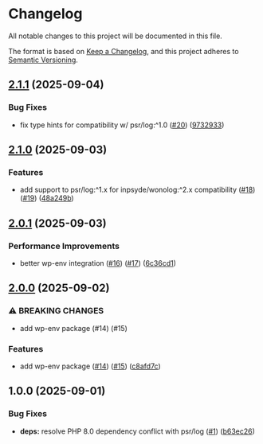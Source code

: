 # Changelog

All notable changes to this project will be documented in this file.

The format is based on [Keep a Changelog](https://keepachangelog.com/en/1.0.0/),
and this project adheres to [Semantic Versioning](https://semver.org/spec/v2.0.0.html).

## [2.1.1](https://github.com/wp-spaghetti/wp-logger/compare/v2.1.0...v2.1.1) (2025-09-04)

### Bug Fixes

* fix type hints for compatibility w/ psr/log:^1.0 ([#20](https://github.com/wp-spaghetti/wp-logger/issues/20)) ([9732933](https://github.com/wp-spaghetti/wp-logger/commit/9732933e1fe5d70b0705d0c8c9e47e1a2910ea3b))

## [2.1.0](https://github.com/wp-spaghetti/wp-logger/compare/v2.0.1...v2.1.0) (2025-09-03)

### Features

* add support to psr/log:^1.x for inpsyde/wonolog:^2.x compatibility ([#18](https://github.com/wp-spaghetti/wp-logger/issues/18)) ([#19](https://github.com/wp-spaghetti/wp-logger/issues/19)) ([48a249b](https://github.com/wp-spaghetti/wp-logger/commit/48a249b2b5988f9e6509985fada41760bb59423c))

## [2.0.1](https://github.com/wp-spaghetti/wp-logger/compare/v2.0.0...v2.0.1) (2025-09-03)

### Performance Improvements

* better wp-env integration ([#16](https://github.com/wp-spaghetti/wp-logger/issues/16)) ([#17](https://github.com/wp-spaghetti/wp-logger/issues/17)) ([6c36cd1](https://github.com/wp-spaghetti/wp-logger/commit/6c36cd1841fd33db546ec10ae16e0adc7a65f5e1))

## [2.0.0](https://github.com/wp-spaghetti/wp-logger/compare/v1.0.0...v2.0.0) (2025-09-02)

### ⚠ BREAKING CHANGES

* add wp-env package (#14) (#15)

### Features

* add wp-env package ([#14](https://github.com/wp-spaghetti/wp-logger/issues/14)) ([#15](https://github.com/wp-spaghetti/wp-logger/issues/15)) ([c8afd7c](https://github.com/wp-spaghetti/wp-logger/commit/c8afd7c88f77dba98c31713dd92cc640d491197d))

## 1.0.0 (2025-09-01)

### Bug Fixes

* **deps:** resolve PHP 8.0 dependency conflict with psr/log ([#1](https://github.com/wp-spaghetti/wp-logger/issues/1)) ([b63ec26](https://github.com/wp-spaghetti/wp-logger/commit/b63ec26430b273e864c6fcb1096aaaed303aac50))

